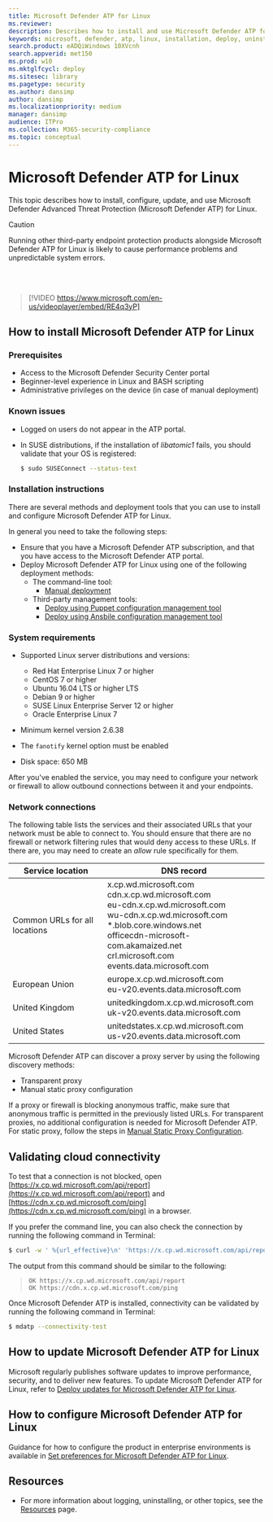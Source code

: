 ```yaml
---
title: Microsoft Defender ATP for Linux
ms.reviewer: 
description: Describes how to install and use Microsoft Defender ATP for Linux.
keywords: microsoft, defender, atp, linux, installation, deploy, uninstallation, puppet, ansible, linux, redhat, ubuntu, debian, sles, suse, centos
search.product: eADQiWindows 10XVcnh
search.appverid: met150
ms.prod: w10
ms.mktglfcycl: deploy
ms.sitesec: library
ms.pagetype: security
ms.author: dansimp
author: dansimp
ms.localizationpriority: medium
manager: dansimp
audience: ITPro
ms.collection: M365-security-compliance 
ms.topic: conceptual
---
```


# Microsoft Defender ATP for Linux

This topic describes how to install, configure, update, and use Microsoft Defender Advanced Threat Protection (Microsoft Defender ATP) for Linux.

> [!CAUTION]
> Running other third-party endpoint protection products alongside Microsoft Defender ATP for Linux is likely to cause performance problems and unpredictable system errors.

<br></br>

> [!VIDEO https://www.microsoft.com/en-us/videoplayer/embed/RE4q3yP]

## How to install Microsoft Defender ATP for Linux

### Prerequisites

- Access to the Microsoft Defender Security Center portal
- Beginner-level experience in Linux and BASH scripting
- Administrative privileges on the device (in case of manual deployment)

### Known issues

- Logged on users do not appear in the ATP portal.
- In SUSE distributions, if the installation of *libatomic1* fails, you should validate that your OS is registered:

    ```bash
    $ sudo SUSEConnect --status-text
    ```

### Installation instructions

There are several methods and deployment tools that you can use to install and configure Microsoft Defender ATP for Linux.

In general you need to take the following steps:

- Ensure that you have a Microsoft Defender ATP subscription, and that you have access to the Microsoft Defender ATP portal.
- Deploy Microsoft Defender ATP for Linux using one of the following deployment methods:
  - The command-line tool:
    - [Manual deployment](linux-install-manually.md)
  - Third-party management tools:
    - [Deploy using Puppet configuration management tool](linux-install-with-puppet.md)
    - [Deploy using Ansbile configuration management tool](linux-install-with-ansible.md)

### System requirements

- Supported Linux server distributions and versions: 

  - Red Hat Enterprise Linux 7 or higher
  - CentOS 7 or higher
  - Ubuntu 16.04 LTS or higher LTS
  - Debian 9 or higher
  - SUSE Linux Enterprise Server 12 or higher
  - Oracle Enterprise Linux 7

- Minimum kernel version 2.6.38
- The `fanotify` kernel option must be enabled
- Disk space: 650 MB

After you've enabled the service, you may need to configure your network or firewall to allow outbound connections between it and your endpoints.

### Network connections

The following table lists the services and their associated URLs that your network must be able to connect to. You should ensure that there are no firewall or network filtering rules that would deny access to these URLs. If there are, you may need to create an *allow* rule specifically for them.

| Service location                         | DNS record              |
| ---------------------------------------- | ----------------------- |
| Common URLs for all locations            |  x.cp.wd.microsoft.com <br/> cdn.x.cp.wd.microsoft.com <br/> eu-cdn.x.cp.wd.microsoft.com <br/> wu-cdn.x.cp.wd.microsoft.com <br/> *.blob.core.windows.net <br/> officecdn-microsoft-com.akamaized.net <br/> crl.microsoft.com <br/>  events.data.microsoft.com |
| European Union                           | europe.x.cp.wd.microsoft.com <br/> eu-v20.events.data.microsoft.com |
| United Kingdom                           | unitedkingdom.x.cp.wd.microsoft.com <br/> uk-v20.events.data.microsoft.com |
| United States                            | unitedstates.x.cp.wd.microsoft.com  <br/> us-v20.events.data.microsoft.com |

Microsoft Defender ATP can discover a proxy server by using the following discovery methods:
- Transparent proxy
- Manual static proxy configuration

If a proxy or firewall is blocking anonymous traffic, make sure that anonymous traffic is permitted in the previously listed URLs. For transparent proxies, no additional configuration is needed for Microsoft Defender ATP. For static proxy, follow the steps in [Manual Static Proxy Configuration](linux-static-proxy-configuration.md).

## Validating cloud connectivity

To test that a connection is not blocked, open [https://x.cp.wd.microsoft.com/api/report](https://x.cp.wd.microsoft.com/api/report) and [https://cdn.x.cp.wd.microsoft.com/ping](https://cdn.x.cp.wd.microsoft.com/ping) in a browser.

If you prefer the command line, you can also check the connection by running the following command in Terminal:

```bash
$ curl -w ' %{url_effective}\n' 'https://x.cp.wd.microsoft.com/api/report' 'https://cdn.x.cp.wd.microsoft.com/ping'
```

The output from this command should be similar to the following:

> `OK https://x.cp.wd.microsoft.com/api/report`  
> `OK https://cdn.x.cp.wd.microsoft.com/ping`

Once Microsoft Defender ATP is installed, connectivity can be validated by running the following command in Terminal:
```bash
$ mdatp --connectivity-test
```

## How to update Microsoft Defender ATP for Linux

Microsoft regularly publishes software updates to improve performance, security, and to deliver new features. To update Microsoft Defender ATP for Linux, refer to [Deploy updates for Microsoft Defender ATP for Linux](linux-updates.md).

## How to configure Microsoft Defender ATP for Linux

Guidance for how to configure the product in enterprise environments is available in [Set preferences for Microsoft Defender ATP for Linux](linux-preferences.md).

## Resources

- For more information about logging, uninstalling, or other topics, see the [Resources](linux-resources.md) page.
